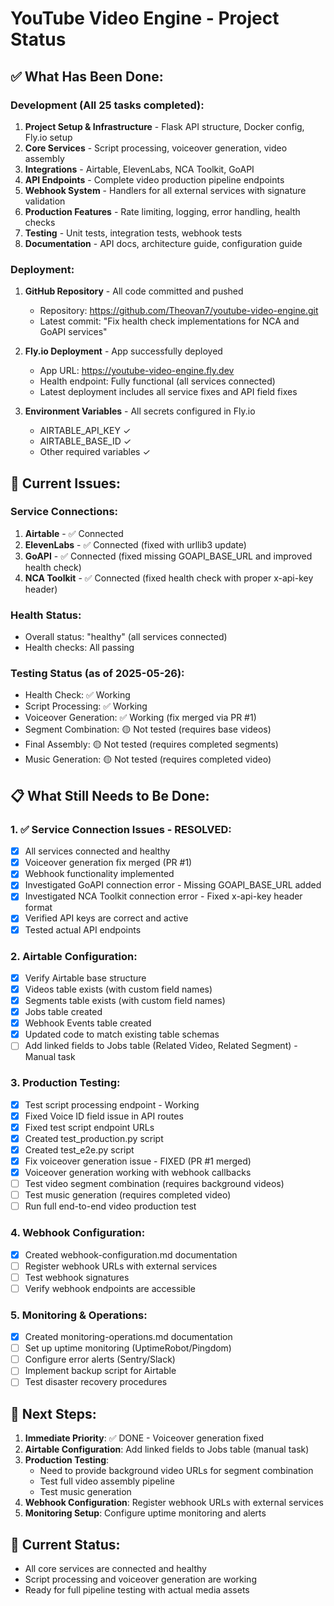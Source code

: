 # YouTube Video Engine - Project Status

## ✅ What Has Been Done:

### Development (All 25 tasks completed):
1. **Project Setup & Infrastructure** - Flask API structure, Docker config, Fly.io setup
2. **Core Services** - Script processing, voiceover generation, video assembly
3. **Integrations** - Airtable, ElevenLabs, NCA Toolkit, GoAPI
4. **API Endpoints** - Complete video production pipeline endpoints
5. **Webhook System** - Handlers for all external services with signature validation
6. **Production Features** - Rate limiting, logging, error handling, health checks
7. **Testing** - Unit tests, integration tests, webhook tests
8. **Documentation** - API docs, architecture guide, configuration guide

### Deployment:
1. **GitHub Repository** - All code committed and pushed
   - Repository: https://github.com/Theovan7/youtube-video-engine.git
   - Latest commit: "Fix health check implementations for NCA and GoAPI services"

2. **Fly.io Deployment** - App successfully deployed
   - App URL: https://youtube-video-engine.fly.dev
   - Health endpoint: Fully functional (all services connected)
   - Latest deployment includes all service fixes and API field fixes

3. **Environment Variables** - All secrets configured in Fly.io
   - AIRTABLE_API_KEY ✓
   - AIRTABLE_BASE_ID ✓
   - Other required variables ✓

## 🔧 Current Issues:

### Service Connections:
1. **Airtable** - ✅ Connected
2. **ElevenLabs** - ✅ Connected (fixed with urllib3 update)
3. **GoAPI** - ✅ Connected (fixed missing GOAPI_BASE_URL and improved health check)
4. **NCA Toolkit** - ✅ Connected (fixed health check with proper x-api-key header)

### Health Status:
- Overall status: "healthy" (all services connected)
- Health checks: All passing

### Testing Status (as of 2025-05-26):
- Health Check: ✅ Working
- Script Processing: ✅ Working  
- Voiceover Generation: ✅ Working (fix merged via PR #1)
- Segment Combination: 🟡 Not tested (requires base videos)
- Final Assembly: 🟡 Not tested (requires completed segments)
- Music Generation: 🟡 Not tested (requires completed video)

## 📋 What Still Needs to Be Done:

### 1. ✅ Service Connection Issues - RESOLVED:
- [x] All services connected and healthy
- [x] Voiceover generation fix merged (PR #1)
- [x] Webhook functionality implemented
- [x] Investigated GoAPI connection error - Missing GOAPI_BASE_URL added
- [x] Investigated NCA Toolkit connection error - Fixed x-api-key header format
- [x] Verified API keys are correct and active
- [x] Tested actual API endpoints

### 2. Airtable Configuration:
- [x] Verify Airtable base structure
- [x] Videos table exists (with custom field names)
- [x] Segments table exists (with custom field names)
- [x] Jobs table created
- [x] Webhook Events table created
- [x] Updated code to match existing table schemas
- [ ] Add linked fields to Jobs table (Related Video, Related Segment) - Manual task

### 3. Production Testing:
- [x] Test script processing endpoint - Working
- [x] Fixed Voice ID field issue in API routes
- [x] Fixed test script endpoint URLs
- [x] Created test_production.py script
- [x] Created test_e2e.py script
- [x] Fix voiceover generation issue - FIXED (PR #1 merged)
- [x] Voiceover generation working with webhook callbacks
- [ ] Test video segment combination (requires background videos)
- [ ] Test music generation (requires completed video)
- [ ] Run full end-to-end video production test

### 4. Webhook Configuration:
- [x] Created webhook-configuration.md documentation
- [ ] Register webhook URLs with external services
- [ ] Test webhook signatures
- [ ] Verify webhook endpoints are accessible

### 5. Monitoring & Operations:
- [x] Created monitoring-operations.md documentation
- [ ] Set up uptime monitoring (UptimeRobot/Pingdom)
- [ ] Configure error alerts (Sentry/Slack)
- [ ] Implement backup script for Airtable
- [ ] Test disaster recovery procedures

## 🚀 Next Steps:

1. **Immediate Priority**: ✅ DONE - Voiceover generation fixed
2. **Airtable Configuration**: Add linked fields to Jobs table (manual task)
3. **Production Testing**: 
   - Need to provide background video URLs for segment combination
   - Test full video assembly pipeline
   - Test music generation
4. **Webhook Configuration**: Register webhook URLs with external services
5. **Monitoring Setup**: Configure uptime monitoring and alerts

## 🎯 Current Status:
- All core services are connected and healthy
- Script processing and voiceover generation are working
- Ready for full pipeline testing with actual media assets
